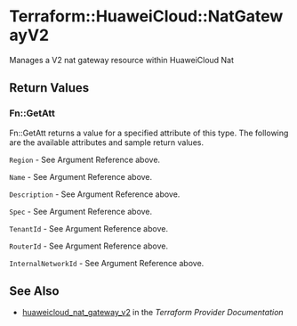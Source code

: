 # Terraform::HuaweiCloud::NatGatewayV2

Manages a V2 nat gateway resource within HuaweiCloud Nat

## Return Values

### Fn::GetAtt

Fn::GetAtt returns a value for a specified attribute of this type. The following are the available attributes and sample return values.

`Region` - See Argument Reference above.

`Name` - See Argument Reference above.

`Description` - See Argument Reference above.

`Spec` - See Argument Reference above.

`TenantId` - See Argument Reference above.

`RouterId` - See Argument Reference above.

`InternalNetworkId` - See Argument Reference above.

## See Also

* [huaweicloud_nat_gateway_v2](https://www.terraform.io/docs/providers/huaweicloud/r/nat_gateway_v2.html) in the _Terraform Provider Documentation_
